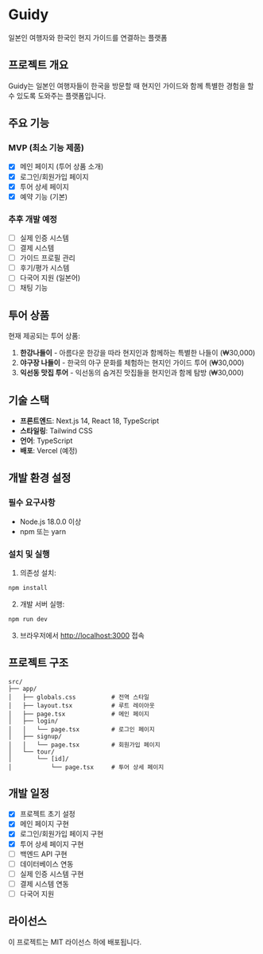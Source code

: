 # Guidy

일본인 여행자와 한국인 현지 가이드를 연결하는 플랫폼

## 프로젝트 개요

Guidy는 일본인 여행자들이 한국을 방문할 때 현지인 가이드와 함께 특별한 경험을 할 수 있도록 도와주는 플랫폼입니다.

## 주요 기능

### MVP (최소 기능 제품)
- [x] 메인 페이지 (투어 상품 소개)
- [x] 로그인/회원가입 페이지
- [x] 투어 상세 페이지
- [x] 예약 기능 (기본)

### 추후 개발 예정
- [ ] 실제 인증 시스템
- [ ] 결제 시스템
- [ ] 가이드 프로필 관리
- [ ] 후기/평가 시스템
- [ ] 다국어 지원 (일본어)
- [ ] 채팅 기능

## 투어 상품

현재 제공되는 투어 상품:
1. **한강나들이** - 아름다운 한강을 따라 현지인과 함께하는 특별한 나들이 (₩30,000)
2. **야구장 나들이** - 한국의 야구 문화를 체험하는 현지인 가이드 투어 (₩30,000)
3. **익선동 맛집 투어** - 익선동의 숨겨진 맛집들을 현지인과 함께 탐방 (₩30,000)

## 기술 스택

- **프론트엔드**: Next.js 14, React 18, TypeScript
- **스타일링**: Tailwind CSS
- **언어**: TypeScript
- **배포**: Vercel (예정)

## 개발 환경 설정

### 필수 요구사항
- Node.js 18.0.0 이상
- npm 또는 yarn

### 설치 및 실행

1. 의존성 설치:
```bash
npm install
```

2. 개발 서버 실행:
```bash
npm run dev
```

3. 브라우저에서 [http://localhost:3000](http://localhost:3000) 접속

## 프로젝트 구조

```
src/
├── app/
│   ├── globals.css          # 전역 스타일
│   ├── layout.tsx           # 루트 레이아웃
│   ├── page.tsx             # 메인 페이지
│   ├── login/
│   │   └── page.tsx         # 로그인 페이지
│   ├── signup/
│   │   └── page.tsx         # 회원가입 페이지
│   └── tour/
│       └── [id]/
│           └── page.tsx     # 투어 상세 페이지
```

## 개발 일정

- [x] 프로젝트 초기 설정
- [x] 메인 페이지 구현
- [x] 로그인/회원가입 페이지 구현
- [x] 투어 상세 페이지 구현
- [ ] 백엔드 API 구현
- [ ] 데이터베이스 연동
- [ ] 실제 인증 시스템 구현
- [ ] 결제 시스템 연동
- [ ] 다국어 지원

## 라이선스

이 프로젝트는 MIT 라이선스 하에 배포됩니다. 